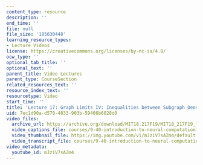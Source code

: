 ```yaml
---
content_type: resource
description: ''
end_time: ''
file: null
file_size: '185630448'
learning_resource_types:
- Lecture Videos
license: https://creativecommons.org/licenses/by-nc-sa/4.0/
ocw_type: ''
optional_tab_title: ''
optional_text: ''
parent_title: Video Lectures
parent_type: CourseSection
related_resources_text: ''
resource_index_text: ''
resourcetype: Video
start_time: ''
title: 'Lecture 17: Graph Limits IV: Inequalities between Subgraph Densities  '
uid: 7ec1d90a-d570-4833-903b-59466b6028d0
video_files:
  archive_url: https://archive.org/download/MIT18.217F19/MIT18_217F19_lec17_300k.mp4
  video_captions_file: courses/9-40-introduction-to-neural-computation-spring-2018/mJziV7sAZm4_captions.vtt
  video_thumbnail_file: https://img.youtube.com/vi/mJziV7sAZm4/default.jpg
  video_transcript_file: courses/9-40-introduction-to-neural-computation-spring-2018/mJziV7sAZm4_transcript.pdf
video_metadata:
  youtube_id: mJziV7sAZm4
---
```

